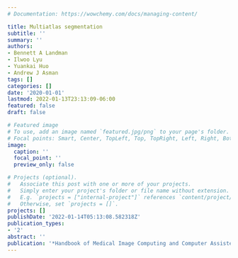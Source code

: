 ```yaml
---
# Documentation: https://wowchemy.com/docs/managing-content/

title: Multiatlas segmentation
subtitle: ''
summary: ''
authors:
- Bennett A Landman
- Ilwoo Lyu
- Yuankai Huo
- Andrew J Asman
tags: []
categories: []
date: '2020-01-01'
lastmod: 2022-01-13T23:13:09-06:00
featured: false
draft: false

# Featured image
# To use, add an image named `featured.jpg/png` to your page's folder.
# Focal points: Smart, Center, TopLeft, Top, TopRight, Left, Right, BottomLeft, Bottom, BottomRight.
image:
  caption: ''
  focal_point: ''
  preview_only: false

# Projects (optional).
#   Associate this post with one or more of your projects.
#   Simply enter your project's folder or file name without extension.
#   E.g. `projects = ["internal-project"]` references `content/project/deep-learning/index.md`.
#   Otherwise, set `projects = []`.
projects: []
publishDate: '2022-01-14T05:13:08.582318Z'
publication_types:
- '2'
abstract: ''
publication: '*Handbook of Medical Image Computing and Computer Assisted Intervention*'
---
```

